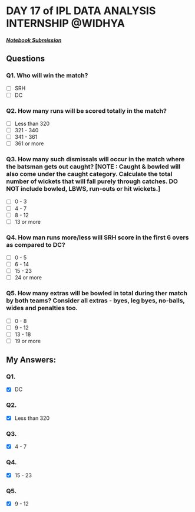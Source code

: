 # DAY 17 of IPL DATA ANALYSIS INTERNSHIP @WIDHYA
##### [Notebook Submission](https://github.com/shashwatk1/IPL_Data_Analysis/blob/main/Day_17_27_October/Day_17.ipynb)
## Questions
### Q1. Who will win the match?
- [ ] SRH
- [ ] DC

### Q2. How many runs will be scored totally in the match?
- [ ] Less than 320
- [ ] 321 - 340
- [ ] 341 - 361
- [ ] 361 or more

### Q3. How many such dismissals will occur in the match where the batsman gets out caught? [NOTE : Caught & bowled will also come under the caught category. Calculate the total number of wickets that will fall purely through catches. DO NOT include bowled, LBWS, run-outs or hit wickets.] 
- [ ] 0 - 3
- [ ] 4 - 7
- [ ] 8 - 12
- [ ] 13 or more 

### Q4. How man runs more/less will SRH score in the first 6 overs as compared to DC?
- [ ] 0 - 5
- [ ] 6 - 14
- [ ] 15 - 23
- [ ] 24 or more

### Q5. How many extras will be bowled in total during ther match by both teams? Consider all extras - byes, leg byes, no-balls, wides and penalties too.
- [ ] 0 - 8
- [ ] 9 - 12
- [ ] 13 - 18
- [ ] 19 or more

## My Answers:
### Q1.
- [x] DC
### Q2.
- [x] Less than 320
### Q3.
- [x] 4 - 7
### Q4.
- [x] 15 - 23
### Q5.
- [x] 9 - 12